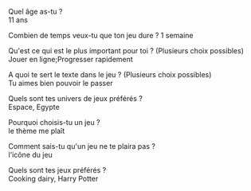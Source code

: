 Quel âge as-tu ?	
	11 ans
	
Combien de temps veux-tu que ton jeu dure ?	
	1 semaine
	
Qu'est ce qui est le plus important pour toi ?  (Plusieurs choix possibles) 	
	Jouer en ligne;Progresser rapidement
	
A quoi te sert le texte dans le jeu ?  (Plusieurs choix possibles)	
	Tu aimes bien pouvoir le passer
	
Quels sont tes univers de jeux préférés ?	
	Espace, Egypte
	
Pourquoi choisis-tu un jeu ? 	
	le thème me plaît
	
Comment sais-tu qu'un jeu ne te plaira pas ?	
	l'icône du jeu
	
Quels sont tes jeux préférés ?	
	Cooking dairy, Harry Potter
